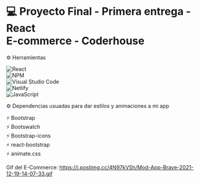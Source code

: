 # :computer: Proyecto Final - Primera entrega - React <br/> E-commerce - Coderhouse
 
:gear: Herramientas

![React](https://img.shields.io/badge/react-%2320232a.svg?style=for-the-badge&logo=react&logoColor=%2361DAFB) <br/>
![NPM](https://img.shields.io/badge/NPM-%23000000.svg?style=for-the-badge&logo=npm&logoColor=white) <br/>
![Visual Studio Code](https://img.shields.io/badge/Visual%20Studio%20Code-0078d7.svg?style=for-the-badge&logo=visual-studio-code&logoColor=white) <br/>
![Netlify](https://img.shields.io/badge/netlify-%23000000.svg?style=for-the-badge&logo=netlify&logoColor=#00C7B7) <br/>
![JavaScript](https://img.shields.io/badge/javascript-%23323330.svg?style=for-the-badge&logo=javascript&logoColor=%23F7DF1E)

:gear: Dependencias usuadas para dar estilos y animaciones a mi app

:zap: Bootstrap
<br/>
:zap: Bootswatch
<br/>
:zap: Bootstrap-icons
<br/>
:zap: react-bootstrap
<br/>
:zap: animate.css

Gif del E-Commerce: https://i.postimg.cc/4N97kVSh/Mod-App-Brave-2021-12-19-14-07-33.gif



